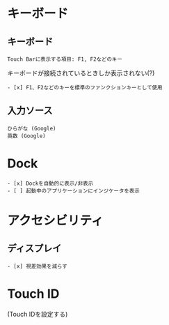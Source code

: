 # キーボード

## キーボード

```
Touch Barに表示する項目: F1, F2などのキー
```

キーボードが接続されているときしか表示されない(?)

```
- [x] F1、F2などのキーを標準のファンクションキーとして使用
```

## 入力ソース

```
ひらがな (Google)
英数 (Google)
```

# Dock

```
- [x] Dockを自動的に表示/非表示
- [ ] 起動中のアプリケーションにインジケータを表示
```

# アクセシビリティ

## ディスプレイ

```
- [x] 視差効果を減らす
```

# Touch ID

(Touch IDを設定する)